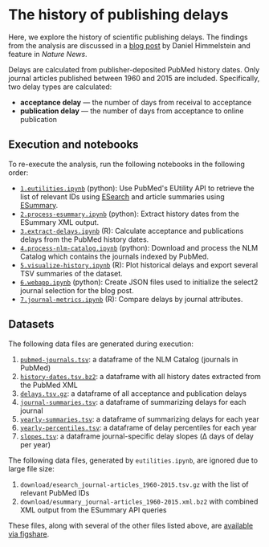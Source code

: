 # The history of publishing delays

Here, we explore the history of scientific publishing delays. The findings from the analysis are discussed in a [blog post](http://blog.dhimmel.com/history-of-delays "Satoshi Village · The history of publishing delays") by Daniel Himmelstein and feature in *Nature News*.

Delays are calculated from publisher-deposited PubMed history dates. Only journal articles published between 1960 and 2015 are included. Specifically, two delay types are calculated:

+ **acceptance delay** — the number of days from receival to acceptance
+ **publication delay** — the number of days from acceptance to online publication

## Execution and notebooks

To re-execute the analysis, run the following notebooks in the following order:

+ [`1.eutilities.ipynb`](1.eutilities.ipynb) (python): Use PubMed's EUtility API to retrieve the list of relevant IDs using [ESearch](http://www.ncbi.nlm.nih.gov/books/NBK25499/#_chapter4_ESearch_ "The E-utilities In-Depth: ESearch") and article summaries using [ESummary](http://www.ncbi.nlm.nih.gov/books/NBK25499/#_chapter4_ESummary_ "The E-utilities In-Depth: ESummary"). 
+ [`2.process-esummary.ipynb`](2.process-esummary.ipynb) (python): Extract history dates from the ESummary XML output.
+ [`3.extract-delays.ipynb`](3.extract-delays.ipynb) (R): Calculate acceptance and publications delays from the PubMed history dates.
+ [`4.process-nlm-catalog.ipynb`](4.process-nlm-catalog.ipynb) (python): Download and process the NLM Catalog which contains the journals indexed by PubMed.
+ [`5.visualize-history.ipynb`](5.visualize-history.ipynb) (R): Plot historical delays and export several TSV summaries of the dataset.
+ [`6.webapp.ipynb`](6.webapp.ipynb) (python): Create JSON files used to initialize the select2 journal selection for the blog post.
+ [`7.journal-metrics.ipynb`](7.journal-metrics.ipynb) (R): Compare delays by journal attributes.

## Datasets

The following data files are generated during execution:

1. [`pubmed-journals.tsv`](data/pubmed-journals.tsv): a dataframe of the NLM Catalog (journals in PubMed)
2. [`history-dates.tsv.bz2`](data/history-dates.tsv.bz2): a dataframe with all history dates extracted from the PubMed XML
3. [`delays.tsv.gz`](data/delays.tsv.gz): a dataframe of all acceptance and publication delays
4. [`journal-summaries.tsv`](data/journal-summaries.tsv): a dataframe of summarizing delays for each journal
5. [`yearly-summaries.tsv`](data/yearly-summaries.tsv): a dataframe of summarizing delays for each year
6. [`yearly-percentiles.tsv`](data/yearly-percentiles.tsv): a dataframe of delay percentiles for each year
7. [`slopes.tsv`](data/slopes.tsv): a dataframe journal-specific delay slopes (Δ days of delay per year)

The following data files, generated by `eutilities.ipynb`, are ignored due to large file size:

1. `download/esearch_journal-articles_1960-2015.tsv.gz` with the list of relevant PubMed IDs
2. `download/esummary_journal-articles_1960-2015.xml.bz2` with combined XML output from the ESummary API queries

These files, along with several of the other files listed above, are [available via figshare](https://doi.org/10.6084/m9.figshare.2066130 "PubMed history dates and delays for articles published from 1960–2015").
